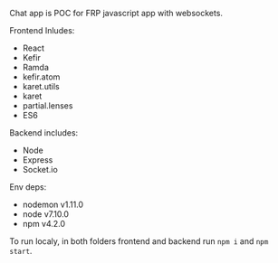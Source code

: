 Chat app is POC for FRP javascript app with websockets.

Frontend Inludes:
- React
- Kefir
- Ramda
- kefir.atom
- karet.utils
- karet
- partial.lenses
- ES6

Backend includes:
- Node
- Express
- Socket.io

Env deps:
- nodemon v1.11.0
- node v7.10.0
- npm v4.2.0

To run localy, in both folders frontend and backend run `npm i` and `npm start`.